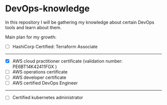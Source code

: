 # DevOps-knowledge
In this repository I will be gathering my knowledge about certain DevOps tools and learn about them.

Main plan for my growth:

- [ ] HashiCorp Certified: Terraform Associate

---

- [X] AWS cloud practitioner certificate (validation number: PE6BT14K42411FGX )
- [ ] AWS operations certificate
- [ ] AWS developer certificate
- [ ] AWS certified DevOps Engineer

---

- [ ] Certified kubernetes administrator

